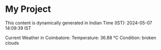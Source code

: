 # My Project

This content is dynamically generated in Indian Time (IST): 2024-05-07 14:09:39 IST


Current Weather in Coimbatore:
Temperature: 36.88 °C
Condition: broken clouds
